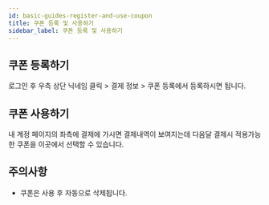 ```yaml
---
id: basic-guides-register-and-use-coupon
title: 쿠폰 등록 및 사용하기
sidebar_label: 쿠폰 등록 및 사용하기
---
```


## 쿠폰 등록하기

로그인 후 우측 상단 닉네임 클릭 > 결제 정보 > 쿠폰 등록에서 등록하시면 됩니다.

## 쿠폰 사용하기

내 계정 페이지의 좌측에 결제에 가시면 결제내역이 보여지는데 다음달 결제시 적용가능한 쿠폰을 이곳에서 선택할 수 있습니다.

## 주의사항

- 쿠폰은 사용 후 자동으로 삭제됩니다.

